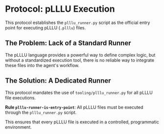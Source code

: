 # Protocol: pLLLU Execution

This protocol establishes the `plllu_runner.py` script as the official entry point for executing pLLLU (`.plllu`) files.

## The Problem: Lack of a Standard Runner

The pLLLU language provides a powerful way to define complex logic, but without a standardized execution tool, there is no reliable way to integrate these files into the agent's workflow.

## The Solution: A Dedicated Runner

This protocol mandates the use of `tooling/plllu_runner.py` for all pLLLU file executions.

**Rule `plllu-runner-is-entry-point`**: All pLLLU files must be executed through the `plllu_runner.py` script.

This ensures that every pLLLU file is executed in a controlled, programmatic environment.